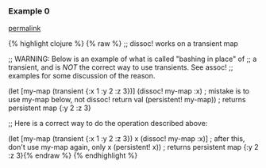 ### Example 0
[permalink](#example-0)

{% highlight clojure %}
{% raw %}
;; dissoc! works on a transient map

;; WARNING: Below is an example of what is called "bashing in place" of
;; a transient, and is _NOT_ the correct way to use transients.  See assoc!
;; examples for some discussion of the reason.

(let [my-map (transient {:x 1 :y 2 :z 3})]
  (dissoc! my-map :x)   ; mistake is to use my-map below, not dissoc! return val
  (persistent! my-map)) ; returns persistent map {:y 2 :z 3}


;; Here is a correct way to do the operation described above:

(let [my-map (transient {:x 1 :y 2 :z 3})
      x (dissoc! my-map :x)]    ; after this, don't use my-map again, only x
  (persistent! x))    ; returns persistent map {:y 2 :z 3}{% endraw %}
{% endhighlight %}


